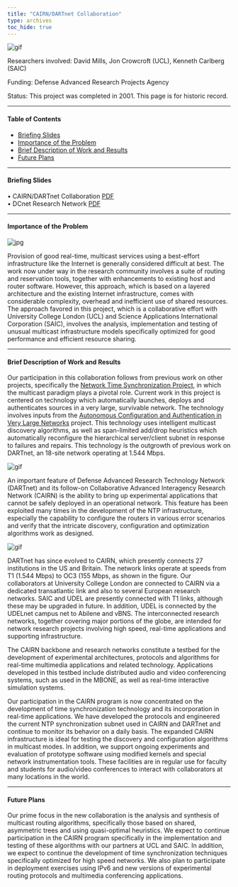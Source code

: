 ```yaml
---
title: "CAIRN/DARTnet Collaboration"
type: archives
toc_hide: true
---
```


![gif](/archives/pic/pogo6.gif)

Researchers involved: David Mills, Jon Crowcroft (UCL), Kenneth Carlberg (SAIC)

Funding: Defense Advanced Research Projects Agency

Status: This project was completed in 2001. This page is for historic record.

* * *

#### Table of Contents

*  [Briefing Slides](/reflib/dartnet/#briefing-slides)
*  [Importance of the Problem](/reflib/dartnet/#importance-of-the-problem)
*  [Brief Description of Work and Results](/reflib/dartnet/#brief-description-of-work-and-results)
*  [Future Plans](/reflib/dartnet/#future-plans)

* * *

#### Briefing Slides

• CAIRN/DARTnet Collaboration [PDF](/reflib/brief/dartnet/dartnet.pdf)  
• DCnet Research Network [PDF](/reflib/brief/dcnet/dcnet.pdf)

* * *  

#### Importance of the Problem

![jpg](/archives/pic/cairn_marquee.jpg)

Provision of good real-time, multicast services using a best-effort infrastructure like the Internet is generally considered difficult at best. The work now under way in the research community involves a suite of routing and reservation tools, together with enhancements to existing host and router software. However, this approach, which is based on a layered architecture and the existing Internet infrastructure, comes with considerable complexity, overhead and inefficient use of shared resources. The approach favored in this project, which is a collaborative effort with University College London (UCL) and Science Applications International Corporation (SAIC), involves the analysis, implementation and testing of unusual multicast infrastructure models specifically optimized for good performance and efficient resource sharing.  

* * *

#### Brief Description of Work and Results

Our participation in this collaboration follows from previous work on other projects, specifically the [Network Time Synchronization Project](/reflib/ntp), in which the multicast paradigm plays a pivotal role. Current work in this project is centered on technology which automatically launches, deploys and authenticates sources in a very large, survivable network. The technology involves inputs from the [Autonomous Configuration and Authentication in Very Large Networks](/reflib/autonet) project. This technology uses intelligent multicast discovery algorithms, as well as span-limited add/drop heuristics which automatically reconfigure the hierarchical server/client subnet in response to failures and repairs. This technology is the outgrowth of previous work on DARTnet, an 18-site network operating at 1.544 Mbps.

![gif](/archives/pic/dartnet.gif)

An important feature of Defense Advanced Research Technology Network (DARTnet) and its follow-on Collaborative Advanced Interagency Research Network (CAIRN) is the ability to bring up experimental applications that cannot be safely deployed in an operational network. This feature has been exploited many times in the development of the NTP infrastructure, especially the capability to configure the routers in various error scenarios and verify that the intricate discovery, configuration and optimization algorithms work as designed.

![gif](/archives/pic/cairn.gif)

DARTnet has since evolved to CAIRN, which presently connects 27 institutions in the US and Britain. The network links operate at speeds from T1 (1.544 Mbps) to OC3 (155 Mbps, as shown in the figure. Our collaborators at University College London are connected to CAIRN via a dedicated transatlantic link and also to several European research networks. SAIC and UDEL are presently connected with T1 links, although these may be upgraded in future. In addition, UDEL is connected by the UDELnet campus net to Abilene and vBNS. The interconnected research networks, together covering major portions of the globe, are intended for network research projects involving high speed, real-time applications and supporting infrastructure.

The CAIRN backbone and research networks constitute a testbed for the development of experimental architectures, protocols and algorithms for real-time multimedia applications and related technology. Applications developed in this testbed include distributed audio and video conferencing systems, such as used in the MBONE, as well as real-time interactive simulation systems.

Our participation in the CAIRN program is now concentrated on the development of time synchronization technology and its incorporation in real-time applications. We have developed the protocols and engineered the current NTP synchronization subnet used in CAIRN and DARTnet and continue to monitor its behavior on a daily basis. The expanded CAIRN infrastructure is ideal for testing the discovery and configuration algorithms in multicast modes. In addition, we support ongoing experiments and evaluation of prototype software using modified kernels and special network instrumentation tools. These facilities are in regular use for faculty and students for audio/video conferences to interact with collaborators at many locations in the world.

* * *

#### Future Plans

Our prime focus in the new collaboration is the analysis and synthesis of multicast routing algorithms, specifically those based on shared, asymmetric trees and using quasi-optimal heuristics. We expect to continue participation in the CAIRN program specifically in the implementation and testing of these algorithms with our partners at UCL and SAIC. In addition, we expect to continue the development of time synchronization techniques specifically optimized for high speed networks. We also plan to participate in deployment exercises using IPv6 and new versions of experimental routing protocols and multimedia conferencing applications.				